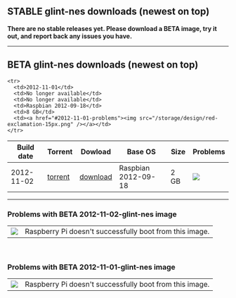 ## STABLE glint-nes downloads (newest on top)

**There are no stable releases yet. Please download a BETA image, try it out, and report back any issues you have.**

<hr />

## BETA glint-nes downloads (newest on top)

<table id="release-list">
  <thead>
    <tr>
      <th>Build date</th>
      <th>Torrent</th>
      <th>Dowload</th>
      <th>Base OS</th>
      <th>Size</th>
      <th>Problems</th>
    </tr>
  </thead>
  <tbody>
    <tr>
      <td>2012-11-02</td>
      <td><a href="https://s3-us-west-2.amazonaws.com/glint-images/2012-11-02-glint-nes.torrent">torrent</a></td>
      <td><a href="https://s3-us-west-2.amazonaws.com/glint-images/2012-11-02-glint-nes.img">download</a></td>
      <td>Raspbian 2012-09-18</td>
      <td>2 GB</td>
      <td><a href="#2012-11-02-problems"><img src="/storage/design/red-exclamation-15px.png" /></a></td>
    </tr>
    
    <tr>
      <td>2012-11-01</td>
      <td>No longer available</td>
      <td>No longer available</td>
      <td>Raspbian 2012-09-18</td>
      <td>8 GB</td>
      <td><a href="#2012-11-01-problems"><img src="/storage/design/red-exclamation-15px.png" /></a></td>
    </tr>
  </tbody>
</table>

<hr />

### Problems with BETA 2012-11-02-glint-nes image
<table id="#2012-11-02-problems" class="release-problems">
  <tbody>
    <td><img src="/storage/design/red-exclamation-15px.png" /></td>
    <td>Raspberry Pi doesn't successfully boot from this image.</td>
  </tbody>
</table>
<br />

### Problems with BETA 2012-11-01-glint-nes image
<table id="#2012-11-02-problems" class="release-problems">
  <tbody>
    <td><img src="/storage/design/red-exclamation-15px.png" /></td>
    <td>Raspberry Pi doesn't successfully boot from this image.</td>
  </tbody>
</table>
<br />
